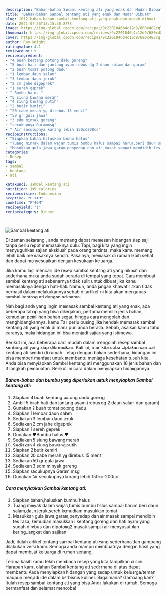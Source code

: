 ```yaml
---
description: "Bahan-bahan Sambal kentang ati yang enak dan Mudah Dibuat"
title: "Bahan-bahan Sambal kentang ati yang enak dan Mudah Dibuat"
slug: 1012-bahan-bahan-sambal-kentang-ati-yang-enak-dan-mudah-dibuat
date: 2021-02-26T13:15:30.827Z
image: https://img-global.cpcdn.com/recipes/9c2201046b4c12d9/680x482cq70/sambal-kentang-ati-foto-resep-utama.jpg
thumbnail: https://img-global.cpcdn.com/recipes/9c2201046b4c12d9/680x482cq70/sambal-kentang-ati-foto-resep-utama.jpg
cover: https://img-global.cpcdn.com/recipes/9c2201046b4c12d9/680x482cq70/sambal-kentang-ati-foto-resep-utama.jpg
author: Roy Knight
ratingvalue: 4.1
reviewcount: 5
recipeingredient:
- "4 buah kentang potong dadu goreng"
- "5 buah hati dan jantung ayam rebus dg 2 daun salam dan garam"
- "2 buah tomat potong dadu"
- "1 lembar daun salam"
- "3 lembar daun jeruk"
- "2 cm jahe digeprek"
- "1 sereh geprek"
- " Bumbu halus "
- "5 siung bawang merah"
- "4 siung bawang putih"
- "2 butir kemiri"
- "20 cabe merah yg direbus 15 menit"
- "50 gr gula jawa"
- "3 sdm minyak goreng"
- "secukupnya Garammsg"
- " Air secukupnya kurang lebih 150cc200cc"
recipeinstructions:
- "Siapkan bahan,haluskan bumhu halus"
- "Tuang minyak dalam wajan,tumis bumbu halus sampai harum,beri daun salam,daun jeruk,sereh,kemudiam masukkan tomat"
- "Masukkan gula jawa,garam,penyedap dan air,masak sampai mendidih tes rasa, kemudian masukkan i kentang goreng dan hati ayam yang sudah direbus dan dipotong2.masak sampai air menyusut dan kering..angkat dan sajikan"
categories:
- Resep
tags:
- sambal
- kentang
- ati

katakunci: sambal kentang ati 
nutrition: 109 calories
recipecuisine: Indonesian
preptime: "PT34M"
cooktime: "PT46M"
recipeyield: "1"
recipecategory: Dinner

---
```



![Sambal kentang ati](https://img-global.cpcdn.com/recipes/9c2201046b4c12d9/680x482cq70/sambal-kentang-ati-foto-resep-utama.jpg)

Di zaman  sekarang , anda memang dapat memesan hidangan siap saji tanpa perlu repot memasaknya dulu. Tapi, bagi kita yang ingin menyuguhkan sajian eksklusif pada orang tercinta, maka kamu memang lebih baik memasaknya sendiri. Pasalnya, memasak di rumah lebih sehat dan dapat menyesuaikan dengan kesukaan keluarga.

Jika kamu lagi mencari ide resep sambal kentang ati yang nikmat dan sederhana,maka anda sudah berada di tempat yang tepat. Cara membuat sambal kentang ati  sebenarnya tidak sulit untuk dibuat jika kamu memasaknya dengan hati-hati. Namun, anda jangan khawatir akan tidak berhasil dalam melakukannya 
sebab di artikel ini kita akan mengupas sambal kentang ati dengan seksama.  



Nah bagi anda yang ingin memasak sambal kentang ati yang enak, ada beberapa tahap yang bisa dikerjakan, pertama memilih jenis bahan, kemudian pemilihan bahan segar, hingga cara mengolah dan menghidangkannya. kamu Tak perlu pusing jika hendak memasak sambal kentang ati yang enak di mana pun anda berada. Sebab, asalkan kamu  tahu caranya, maka hidangan ini bisa menjadi sajian yang istimewa.

Berikut ini, ada beberapa cara mudah dalam mengolah resep sambal kentang ati yang siap dikreasikan. Kali ini, mari kita coba ciptakan sambal kentang ati sendiri di rumah. Tetap dengan bahan sederhana, hidangan ini bisa memberi manfaat untuk membantu menjaga kesehatan tubuh kita. Anda bisa menyiapkan Sambal kentang ati menggunakan 16 jenis bahan dan 3 langkah pembuatan. Berikut ini cara dalam menyiapkan hidangannya.

<!--inarticleads1-->

##### Bahan-bahan dan bumbu yang diperlukan untuk menyiapkan Sambal kentang ati:

1. Siapkan 4 buah kentang potong dadu goreng
1. Ambil 5 buah hati dan jantung ayam (rebus dg 2 daun salam dan garam)
1. Gunakan 2 buah tomat potong dadu
1. Siapkan 1 lembar daun salam
1. Sediakan 3 lembar daun jeruk
1. Sediakan 2 cm jahe digeprek
1. Siapkan 1 sereh geprek
1. Gunakan  ❤Bumbu halus ❤
1. Sediakan 5 siung bawang merah
1. Sediakan 4 siung bawang putih
1. Siapkan 2 butir kemiri
1. Siapkan 20 cabe merah yg direbus 15 menit
1. Sediakan 50 gr gula jawa
1. Sediakan 3 sdm minyak goreng
1. Siapkan secukupnya Garam,msg
1. Gunakan  Air secukupnya kurang lebih 150cc-200cc




<!--inarticleads2-->

##### Cara menyiapkan Sambal kentang ati:

1. Siapkan bahan,haluskan bumhu halus
1. Tuang minyak dalam wajan,tumis bumbu halus sampai harum,beri daun salam,daun jeruk,sereh,kemudiam masukkan tomat
1. Masukkan gula jawa,garam,penyedap dan air,masak sampai mendidih tes rasa, kemudian masukkan i kentang goreng dan hati ayam yang sudah direbus dan dipotong2.masak sampai air menyusut dan kering..angkat dan sajikan




Jadi, itulah artikel tentang  sambal kentang ati  yang sederhana dan gampang dilakukan versi kami. Semoga anda mampu membuatnya dengan hasil yang dapat membuat keluarga di rumah senang. 

Terima kasih kamu telah membaca resep yang kita tampilkan di sini. Harapan kami, olahan  Sambal kentang ati sederhana di atas dapat membantu Anda menyiapkan hidangan yang sedap untuk keluarga/teman maupun menjadi ide dalam berbisnis kuliner. Bagaimana? Gampang kan? Itulah resep sambal kentang ati yang bisa Anda lakukan di rumah. Semoga bermanfaat dan selamat mencoba!

